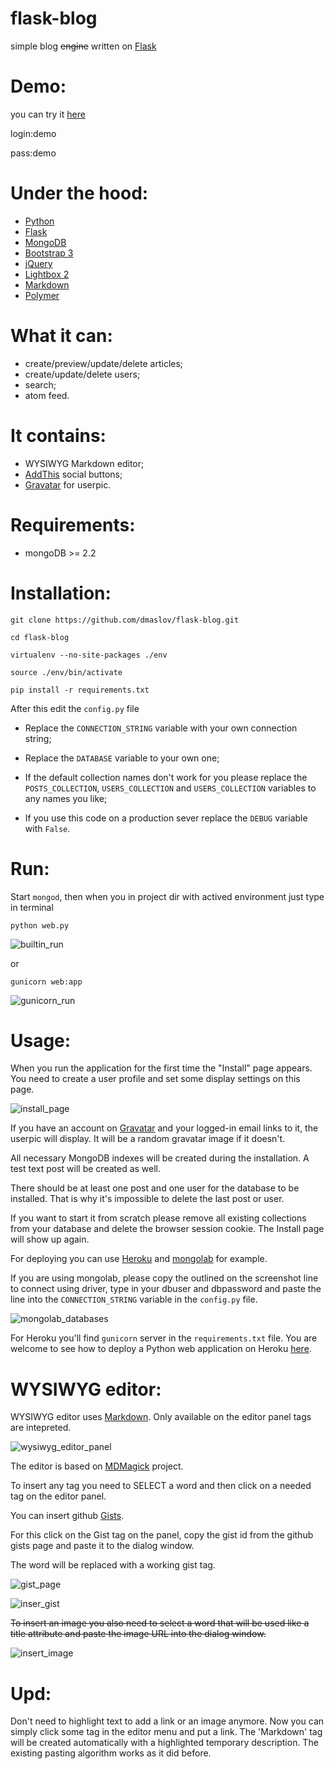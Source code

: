 # flask-blog

simple blog ~~engine~~ written on [Flask](http://flask.pocoo.org/)

# Demo:
you can try it [here](http://flask-blog-demo.herokuapp.com/)

login:demo

pass:demo

# Under the hood:
- [Python](http://python.org/)
- [Flask](http://flask.pocoo.org/)
- [MongoDB](http://www.mongodb.org/)
- [Bootstrap 3](http://getbootstrap.com/)
- [jQuery](http://jquery.com)
- [Lightbox 2](https://github.com/lokesh/lightbox2)
- [Markdown](http://daringfireball.net/projects/markdown/syntax)
- [Polymer](http://www.polymer-project.org)


# What it can:
- create/preview/update/delete articles;
- create/update/delete users;
- search;
- atom feed.

# It contains:
- WYSIWYG Markdown editor;
- [AddThis](http://www.addthis.com/) social buttons;
- [Gravatar](http://gravatar.com) for userpic.


# Requirements:
- mongoDB >= 2.2


# Installation:
`git clone https://github.com/dmaslov/flask-blog.git`

`cd flask-blog`

`virtualenv --no-site-packages ./env`

`source ./env/bin/activate`

`pip install -r requirements.txt`


After this edit the `config.py` file

- Replace the `CONNECTION_STRING` variable with your own connection string;

- Replace the `DATABASE` variable to your own one;

- If the default collection names don't work for you please replace the `POSTS_COLLECTION`, `USERS_COLLECTION` and `USERS_COLLECTION` variables to any names you like;

- If you use this code on a production sever replace the `DEBUG` variable with `False`.

# Run:
Start `mongod`, then when you in project dir with actived environment just type in terminal

`python web.py`

![builtin_run](http://i.imgur.com/dkEL5aS.png?2)

or

`gunicorn web:app`

![gunicorn_run](http://i.imgur.com/rCp0g25.png?2)

# Usage:
When you run the application for the first time the "Install" page appears. You need to create a user profile and set some display settings on this page.

![install_page](http://i.imgur.com/gkWI10v.png)

If you have an account on [Gravatar](http://gravatar.com) and your logged-in email links to it, the userpic will display. It will be a random gravatar image if it doesn't.

All necessary MongoDB indexes will be created during the installation. A test text post will be created as well.

There should be at least one post and one user for the database to be installed. That is why it's impossible to delete the last post or user.

If you want to start it from scratch please remove all existing collections from your database and delete the browser session cookie. The Install page will show up again.

For deploying you can use [Heroku](http://heroku.com) and [mongolab](http://mongolab.com) for example.

If you are using mongolab, please copy the outlined on the screenshot line to connect using driver, type in your dbuser and dbpassword and paste the line into the `CONNECTION_STRING` variable in the `config.py` file.

![mongolab_databases](http://i.imgur.com/VcoTh16.png)


For Heroku you'll find `gunicorn` server in the `requirements.txt` file. You are welcome to see how to deploy a Python web application on Heroku [here](https://devcenter.heroku.com/categories/python).


# WYSIWYG editor:
WYSIWYG editor uses [Markdown](http://daringfireball.net/projects/markdown/syntax). Only available on the editor panel tags are intepreted.

![wysiwyg_editor_panel](http://i.imgur.com/D6aFuLT.png)

The editor is based on [MDMagick](https://github.com/fguillen/MDMagick) project.

To insert any tag you need to SELECT a word and then click on a needed tag on the editor panel.

You can insert github [Gists](https://gist.github.com/).

For this click on the Gist tag on the panel, copy the gist id from the github gists page and paste it to the dialog window.

The word will be replaced with a working gist tag.

![gist_page](http://i.imgur.com/1hQKsaX.png)

![inser_gist](http://i.imgur.com/x5Yb9es.png)

~~To insert an image you also need to select a word that will be used like a title attribute and paste the image URL into the dialog window.~~

![insert_image](http://i.imgur.com/suxPgI0.png)


# Upd:
Don't need to highlight text to add a link or an image anymore. Now you can simply click some tag in the editor menu and put a link. The 'Markdown' tag will be created automatically with a highlighted temporary description. The existing pasting algorithm works as it did before.
